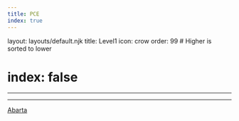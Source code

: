 ```yaml
---
title: PCE
index: true
---
```

layout: layouts/default.njk
title: Level1
icon: crow
order: 99 # Higher is sorted to lower
# index: false
---
---
[Abarta](Abarta)